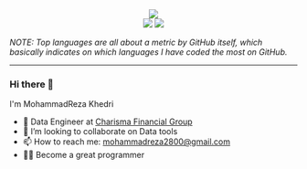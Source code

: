 <div align="center">
    <img src="https://github-readme-stats.vercel.app/api/top-langs/?username=mrkhedri&theme=nightowl" />
    <div>
        <img src="https://github-readme-stats.vercel.app/api?username=mrkhedri&show_icons=true&count_private=true&theme=nightowl" />
        <img src="https://github-readme-streak-stats.herokuapp.com?user=mrkhedri&theme=nightowl" />
    </div>
</div>

*NOTE: Top languages are all about a metric by GitHub itself, which basically indicates on which languages I have coded the most on GitHub.*

---

### Hi there 👋
I'm MohammadReza Khedri
* 🍉 Data Engineer at [Charisma Financial Group](https://charisma.ir/)
* 👯 I’m looking to collaborate on Data tools
* 📫 How to reach me: mohammadreza2800@gmail.com
* 🦸‍♂️ Become a great programmer 


<!-- [![mrkhedri github stats](https://github-readme-stats.vercel.app/api?username=mrkhedri)](https://github.com/mrkhedri) -->
